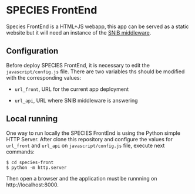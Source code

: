 # SPECIES FrontEnd

Species FrontEnd is a HTML+JS webapp, this app can be served as a static
website but it will need an instance of the
[SNIB middleware](https://bitbucket.org/conabio_c3/snib-middleware/).

## Configuration

Before deploy SPECIES FrontEnd, it is necessary to edit the
`javascript/config.js` file. There are two variables ths should be
modified with the corresponding values:

- `url_front`, URL for the current app deployment

- `url_api`, URL where SNIB middleware is answering

## Local running

One way to run locally the SPECIES FrontEnd is using the Python simple
HTTP Server. After clone this repository and configure the values for
`url_front` and `url_api` on `javascript/config.js` file, execute
next commands:

```x-sh
$ cd species-front
$ python -m http.server
```

Then open a browser and the application must be runnning on
http://localhost:8000.
